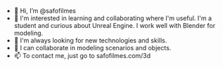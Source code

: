 - 👋 Hi, I’m @safofilmes
- 👀 I'm interested in learning and collaborating where I'm useful. I'm a student and curious about Unreal Engine. I work well with Blender for modeling.
- 🌱 I'm always looking for new technologies and skills.
- 💞️ I can collaborate in modeling scenarios and objects.
- 📫 To contact me, just go to safofilmes.com/3d

<!---
safofilmes/safofilmes is a ✨ special ✨ repository because its `README.md` (this file) appears on your GitHub profile.
You can click the Preview link to take a look at your changes.
--->
